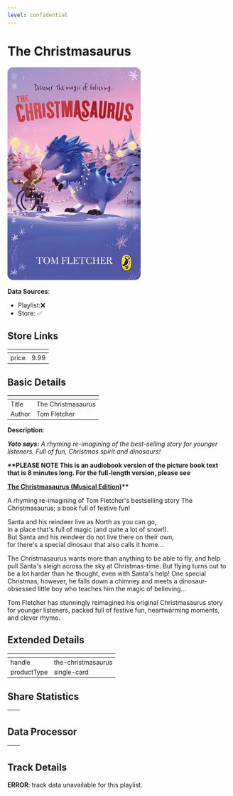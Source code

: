 ```yaml
---
level: confidential
---
```

# The Christmasaurus

![card_[41pY8].png](../../img/cards/card_[41pY8].png)

**Data Sources**: 

- Playlist:❌
- Store: ✅


## Store Links

| <!-- --> | <!-- --> |
| - | - |
| price | 9.99 |


## Basic Details

| <!-- --> | <!-- --> |
| - | - |
| Title | The Christmasaurus |
| Author | Tom Fletcher |

**Description**:

_**Yoto says:** A rhyming re-imagining of the best-selling story for younger listeners. Full of fun, Christmas spirit and dinosaurs!_  

 **\*\*PLEASE NOTE This is an audiobook version of the picture book text that is 8 minutes long. For the full-length version, please see**

**[The Christmasaurus (Musical Edition)](https://eu.yotoplay.com/collections/library/products/the-christmasaurus-musical-edition)\*\***

A rhyming re-imagining of Tom Fletcher's bestselling story The Christmasaurus; a book full of festive fun!  
  
Santa and his reindeer live as North as you can go,  
in a place that's full of magic (and quite a lot of snow!).  
But Santa and his reindeer do not live there on their own,  
for there's a special dinosaur that also calls it home...  
  
The Christmasaurus wants more than anything to be able to fly, and help pull Santa's sleigh across the sky at Christmas-time. But flying turns out to be a lot harder than he thought, even with Santa's help! One special Christmas, however, he falls down a chimney and meets a dinosaur-obsessed little boy who teaches him the magic of believing...  
  
Tom Fletcher has stunningly reimagined his original Christmasaurus story for younger listeners, packed full of festive fun, heartwarming moments, and clever rhyme.


## Extended Details

| <!-- --> | <!-- --> |
| - | - |
| handle | the-christmasaurus |
| productType | single-card |


## Share Statistics

| <!-- --> | <!-- --> |
| - | - |


## Data Processor

| <!-- --> | <!-- --> |
| - | - |


## Track Details

**ERROR**: track data unavailable for this playlist.
